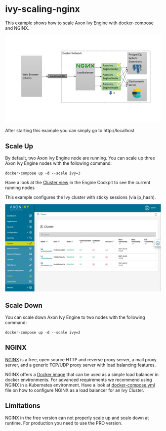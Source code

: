 # ivy-scaling-nginx

This example shows how to scale Axon Ivy Engine with docker-compose and NGINX.

![Scaling NGINX](scaling-nginx.png)

After starting this example you can simply go to http://localhost

## Scale Up

By default, two Axon Ivy Engine node are running. You can scale up three Axon Ivy Engine nodes with the following command:

`docker-compose up -d --scale ivy=3`

Have a look at the [Cluster view](http://localhost/system/faces/view/engine-cockpit/cluster.xhtml) in the Engine Cockpit to see the current running nodes

This example configures the Ivy cluster with sticky sessions (via ip_hash).

![Cluster View NGINX](cluster-nginx.png)

## Scale Down

You can scale down Axon Ivy Engine to two nodes with the following command:

`docker-compose up -d --scale ivy=2`

## NGINX

[NGINX](https://nginx.org/) is a free, open source HTTP and reverse proxy server, a mail proxy server, and a generic
TCP/UDP proxy server with load balancing features.

NGINX offers a [Docker image](https://hub.docker.com/_/nginx) that can be used as a simple load balancer in docker
environments. For advanced requirements we recommend using NGINX in a Kubernetes environment. Have a look at
[docker-compose.yml](docker-compose.yml) file on how to configure NGINX as a load balancer for an Ivy Cluster.

## Limitations

NGINX in the free version can not properly scale up and scale down at runtime. For production you need
to use the PRO version.



